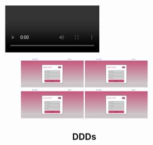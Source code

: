 ![Preview](video.mp4)

<div align="center" , dis>
    <img width="200px" src="./cadastro.png">
    <img width="200px" src="./cadastro.png">
    <img width="200px" src="./cadastro.png">
    <img width="200px" src="./cadastro.png">
    <h1 align="center">
        DDDs
    </h1>
</div>
